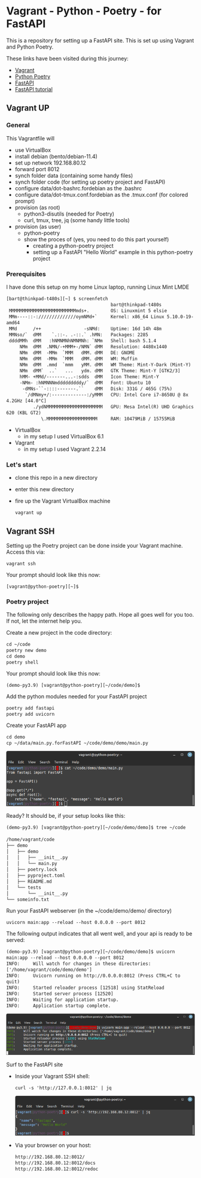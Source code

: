 # Vagrant - Python - Poetry - for FastAPI

This is a repository for setting up a FastAPI site. This is set up using Vagrant and Python Poetry.

These links have been visited during this journey:

- [Vagrant](https://developer.hashicorp.com/vagrant)
- [Python Poetry](https://python-poetry.org/docs/)
- [FastAPI](https://fastapi.tiangolo.com/)
- [FastAPI tutorial](https://fastapi.tiangolo.com/tutorial/first-steps/)

## Vagrant UP

### General

This Vagrantfile will
- use VirtualBox
- install debian (bento/debian-11.4)
- set up network 192.168.80.12
- forward port 8012
- synch folder data (containing some handy files)
- synch folder code (for setting up poetry project and FastAPI)
- configure data/dot-bashrc.fordebian as the .bashrc
- configure data/dot-tmux.conf.fordebian as the .tmux.conf (for colored prompt)
- provision (as root)
  - python3-disutils (needed for Poetry)
  - curl, tmux, tree, jq (some handy little tools)
- provision (as user)
  - python-poetry
  - show the proces of (yes, you need to do this part yourself)
    - creating a python-poetry project
    - setting up a FastAPI "Hello World" example in this python-poetry project

### Prerequisites

I have done this setup on my home Linux laptop, running Linux Mint LMDE

    [bart@thinkpad-t480s][~] $ screenfetch
                                           bart@thinkpad-t480s
     MMMMMMMMMMMMMMMMMMMMMMMMMmds+.        OS: Linuxmint 5 elsie
     MMm----::-://////////////oymNMd+`     Kernel: x86_64 Linux 5.10.0-19-amd64
     MMd      /++                -sNMd:    Uptime: 16d 14h 48m
     MMNso/`  dMM    `.::-. .-::.` .hMN:   Packages: 2285
     ddddMMh  dMM   :hNMNMNhNMNMNh: `NMm   Shell: bash 5.1.4
         NMm  dMM  .NMN/-+MMM+-/NMN` dMM   Resolution: 4480x1440
         NMm  dMM  -MMm  `MMM   dMM. dMM   DE: GNOME
         NMm  dMM  -MMm  `MMM   dMM. dMM   WM: Muffin
         NMm  dMM  .mmd  `mmm   yMM. dMM   WM Theme: Mint-Y-Dark (Mint-Y)
         NMm  dMM`  ..`   ...   ydm. dMM   GTK Theme: Mint-Y [GTK2/3]
         hMM- +MMd/-------...-:sdds  dMM   Icon Theme: Mint-Y
         -NMm- :hNMNNNmdddddddddy/`  dMM   Font: Ubuntu 10
          -dMNs-``-::::-------.``    dMM   Disk: 331G / 465G (75%)
           `/dMNmy+/:-------------:/yMMM   CPU: Intel Core i7-8650U @ 8x 4.2GHz [44.0°C]
              ./ydNMMMMMMMMMMMMMMMMMMMMM   GPU: Mesa Intel(R) UHD Graphics 620 (KBL GT2)
                 \.MMMMMMMMMMMMMMMMMMM     RAM: 10479MiB / 15755MiB


- VirtualBox
  - in my setup I used VirtualBox 6.1
- Vagrant
  - in my setup I used Vagrant 2.2.14

### Let's start

- clone this repo in a new directory
- enter this new directory
- fire up the Vagrant VirtualBox machine

      vagrant up


## Vagrant SSH

Setting up the Poetry project can be done inside your Vagrant machine.  
Access this via:

    vagrant ssh

Your prompt should look like this now:

    [vagrant@python-poetry][~]$


### Poetry project

The following only describes the happy path. Hope all goes well for you too.  
If not, let the internet help you.

Create a new project in the code directory:

    cd ~/code
    poetry new demo
    cd demo
    poetry shell

Your prompt should look like this now:

    (demo-py3.9) [vagrant@python-poetry][~/code/demo]$

Add the python modules needed for your FastAPI project

    poetry add fastapi
    poetry add uvicorn

Create your FastAPI app

    cd demo
    cp ~/data/main.py.forFastAPI ~/code/demo/demo/main.py

  ![fastapi - main script](docs/media/fastapi-main.png)

Ready? It should be, if your setup looks like this:

    (demo-py3.9) [vagrant@python-poetry][~/code/demo/demo]$ tree ~/code

    /home/vagrant/code
    ├── demo
    │   ├── demo
    │   │   ├── __init__.py
    │   │   └── main.py
    │   ├── poetry.lock
    │   ├── pyproject.toml
    │   ├── README.md
    │   └── tests
    │       └── __init__.py
    └── someinfo.txt


Run your FastAPI webserver (in the ~/code/demo/demo/ directory)

    uvicorn main:app --reload --host 0.0.0.0 --port 8012

The following output indicates that all went well, and your api is ready to be served:

    (demo-py3.9) [vagrant@python-poetry][~/code/demo/demo]$ uvicorn main:app --reload --host 0.0.0.0 --port 8012
    INFO:     Will watch for changes in these directories: ['/home/vagrant/code/demo/demo']
    INFO:     Uvicorn running on http://0.0.0.0:8012 (Press CTRL+C to quit)
    INFO:     Started reloader process [12518] using StatReload
    INFO:     Started server process [12520]
    INFO:     Waiting for application startup.
    INFO:     Application startup complete.

  ![fastapi - uvicorn running](docs/media/fastapi-uvicorn.png)


Surf to the FastAPI site

- Inside your Vagrant SSH shell:

      curl -s 'http://127.0.0.1:8012' | jq

    ![fastapi - curl](docs/media/fastapi-curl.png)

- Via your browser on your host:

      http://192.168.80.12:8012/
      http://192.168.80.12:8012/docs
      http://192.168.80.12:8012/redoc
